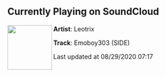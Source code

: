 ## Currently Playing on SoundCloud

[<img align="left" width="100" src="https://i1.sndcdn.com/artworks-dhdmSuNrYR3lBnnv-SGGw6g-t50x50.jpg">](https://soundcloud.com/leotrixofficial/emoboy303-side)

**Artist**: Leotrix 

**Track**: Emoboy303 (SIDE)

Last updated at 08/29/2020 07:17
